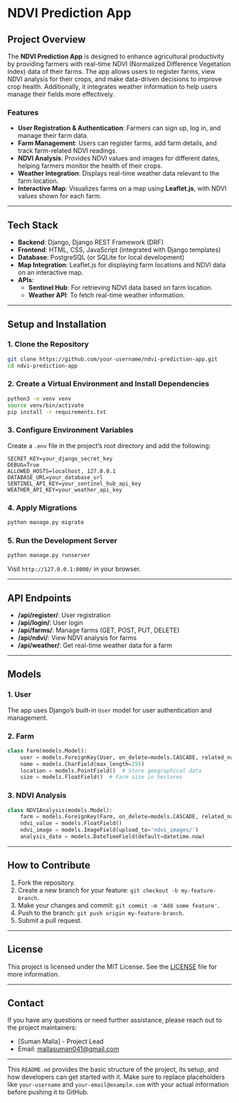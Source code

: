 # **NDVI Prediction App**

## **Project Overview**

The **NDVI Prediction App** is designed to enhance agricultural productivity by providing farmers with real-time NDVI (Normalized Difference Vegetation Index) data of their farms. The app allows users to register farms, view NDVI analysis for their crops, and make data-driven decisions to improve crop health. Additionally, it integrates weather information to help users manage their fields more effectively.

### **Features**
- **User Registration & Authentication**: Farmers can sign up, log in, and manage their farm data.
- **Farm Management**: Users can register farms, add farm details, and track farm-related NDVI readings.
- **NDVI Analysis**: Provides NDVI values and images for different dates, helping farmers monitor the health of their crops.
- **Weather Integration**: Displays real-time weather data relevant to the farm location.
- **Interactive Map**: Visualizes farms on a map using **Leaflet.js**, with NDVI values shown for each farm.

---

## **Tech Stack**
- **Backend**: Django, Django REST Framework (DRF)
- **Frontend**: HTML, CSS, JavaScript (integrated with Django templates)
- **Database**: PostgreSQL (or SQLite for local development)
- **Map Integration**: Leaflet.js for displaying farm locations and NDVI data on an interactive map.
- **APIs**:
  - **Sentinel Hub**: For retrieving NDVI data based on farm location.
  - **Weather API**: To fetch real-time weather information.

---

## **Setup and Installation**

### **1. Clone the Repository**

```bash
git clone https://github.com/your-username/ndvi-prediction-app.git
cd ndvi-prediction-app
```

### **2. Create a Virtual Environment and Install Dependencies**

```bash
python3 -m venv venv
source venv/bin/activate
pip install -r requirements.txt
```

### **3. Configure Environment Variables**

Create a `.env` file in the project’s root directory and add the following:

```
SECRET_KEY=your_django_secret_key
DEBUG=True
ALLOWED_HOSTS=localhost, 127.0.0.1
DATABASE_URL=your_database_url
SENTINEL_API_KEY=your_sentinel_hub_api_key
WEATHER_API_KEY=your_weather_api_key
```

### **4. Apply Migrations**

```bash
python manage.py migrate
```

### **5. Run the Development Server**

```bash
python manage.py runserver
```

Visit `http://127.0.0.1:8000/` in your browser.

---

## **API Endpoints**

- **/api/register/**: User registration
- **/api/login/**: User login
- **/api/farms/**: Manage farms (GET, POST, PUT, DELETE)
- **/api/ndvi/**: View NDVI analysis for farms
- **/api/weather/**: Get real-time weather data for a farm

---

## **Models**

### **1. User**
The app uses Django’s built-in `User` model for user authentication and management.

### **2. Farm**
```python
class Farm(models.Model):
    user = models.ForeignKey(User, on_delete=models.CASCADE, related_name='farms')
    name = models.CharField(max_length=255)
    location = models.PointField()  # Store geographical data
    size = models.FloatField()  # Farm size in hectares
```

### **3. NDVI Analysis**
```python
class NDVIAnalysis(models.Model):
    farm = models.ForeignKey(Farm, on_delete=models.CASCADE, related_name='ndvi_readings')
    ndvi_value = models.FloatField()
    ndvi_image = models.ImageField(upload_to='ndvi_images/')
    analysis_date = models.DateTimeField(default=datetime.now)
```

---

## **How to Contribute**

1. Fork the repository.
2. Create a new branch for your feature: `git checkout -b my-feature-branch`.
3. Make your changes and commit: `git commit -m 'Add some feature'`.
4. Push to the branch: `git push origin my-feature-branch`.
5. Submit a pull request.

---

## **License**

This project is licensed under the MIT License. See the [LICENSE](LICENSE) file for more information.

---

## **Contact**

If you have any questions or need further assistance, please reach out to the project maintainers:

- [Suman Malla] - Project Lead
- Email: mallasuman041@gmail.com

---

This `README.md` provides the basic structure of the project, its setup, and how developers can get started with it. Make sure to replace placeholders like `your-username` and `your-email@example.com` with your actual information before pushing it to GitHub.
